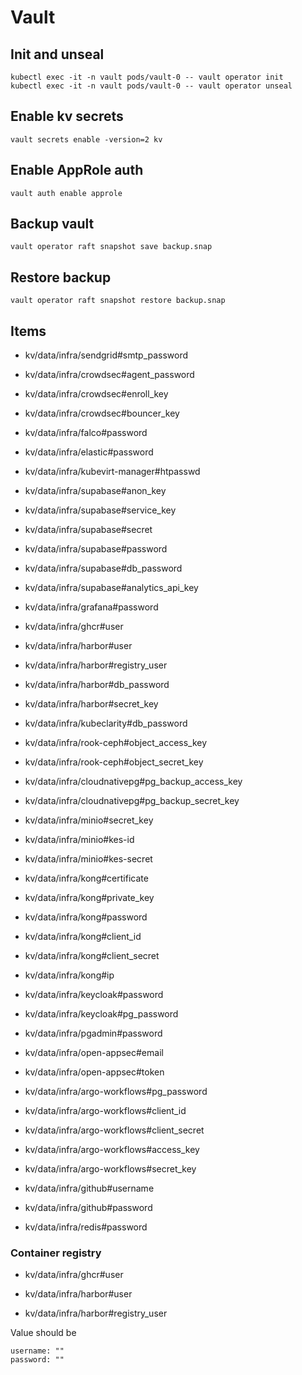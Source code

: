 # Vault

## Init and unseal

```
kubectl exec -it -n vault pods/vault-0 -- vault operator init
kubectl exec -it -n vault pods/vault-0 -- vault operator unseal
```

## Enable kv secrets

```
vault secrets enable -version=2 kv
```

## Enable AppRole auth

```
vault auth enable approle
```

## Backup vault

```
vault operator raft snapshot save backup.snap
```

## Restore backup

```
vault operator raft snapshot restore backup.snap
```

## Items

- kv/data/infra/sendgrid#smtp_password

- kv/data/infra/crowdsec#agent_password
- kv/data/infra/crowdsec#enroll_key
- kv/data/infra/crowdsec#bouncer_key

- kv/data/infra/falco#password

- kv/data/infra/elastic#password

- kv/data/infra/kubevirt-manager#htpasswd

- kv/data/infra/supabase#anon_key
- kv/data/infra/supabase#service_key
- kv/data/infra/supabase#secret
- kv/data/infra/supabase#password
- kv/data/infra/supabase#db_password
- kv/data/infra/supabase#analytics_api_key

- kv/data/infra/grafana#password

- kv/data/infra/ghcr#user

- kv/data/infra/harbor#user
- kv/data/infra/harbor#registry_user
- kv/data/infra/harbor#db_password
- kv/data/infra/harbor#secret_key

- kv/data/infra/kubeclarity#db_password

- kv/data/infra/rook-ceph#object_access_key
- kv/data/infra/rook-ceph#object_secret_key

- kv/data/infra/cloudnativepg#pg_backup_access_key
- kv/data/infra/cloudnativepg#pg_backup_secret_key

- kv/data/infra/minio#secret_key
- kv/data/infra/minio#kes-id
- kv/data/infra/minio#kes-secret

- kv/data/infra/kong#certificate
- kv/data/infra/kong#private_key
- kv/data/infra/kong#password
- kv/data/infra/kong#client_id
- kv/data/infra/kong#client_secret
- kv/data/infra/kong#ip

- kv/data/infra/keycloak#password
- kv/data/infra/keycloak#pg_password

- kv/data/infra/pgadmin#password

- kv/data/infra/open-appsec#email
- kv/data/infra/open-appsec#token

- kv/data/infra/argo-workflows#pg_password
- kv/data/infra/argo-workflows#client_id
- kv/data/infra/argo-workflows#client_secret
- kv/data/infra/argo-workflows#access_key
- kv/data/infra/argo-workflows#secret_key

- kv/data/infra/github#username
- kv/data/infra/github#password

- kv/data/infra/redis#password

<!-- - kv/data/infra/rabbitmq#username
- kv/data/infra/rabbitmq#password -->

### Container registry

- kv/data/infra/ghcr#user

- kv/data/infra/harbor#user
- kv/data/infra/harbor#registry_user

Value should be

```
username: ""
password: ""
```
